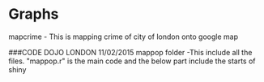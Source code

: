 # Graphs
mapcrime - This is mapping crime of city of london onto google map


###CODE DOJO LONDON 11/02/2015
mappop folder -This include all the files. "mappop.r" is the main code and the below part include the starts of shiny

